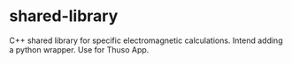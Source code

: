 # shared-library
C++ shared library for specific electromagnetic calculations.
Intend adding a python wrapper.
Use for Thuso App.
